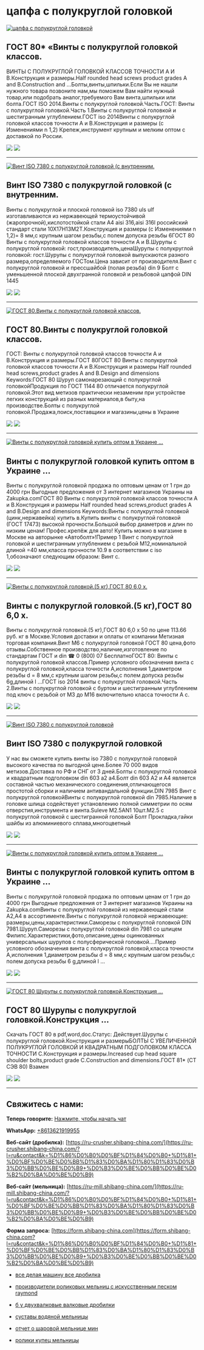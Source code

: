 # цапфа с полукруглой головкой

<a href="https://swt.shibang-china.com/?l=ru&img&k=%D1%86%D0%B0%D0%BF%D1%84%D0%B0+%D1%81+%D0%BF%D0%BE%D0%BB%D1%83%D0%BA%D1%80%D1%83%D0%B3%D0%BB%D0%BE%D0%B9+%D0%B3%D0%BE%D0%BB%D0%BE%D0%B2%D0%BA%D0%BE%D0%B9" target="_blank">![цапфа с полукруглой головкой](http://static.shibang-china.com/all-800x300/96.jpg)</a>

## ГОСТ 80* &#171;Винты с полукруглой головкой классов.
ВИНТЫ С ПОЛУКРУГЛОЙ ГОЛОВКОЙ КЛАССОВ ТОЧНОСТИ А И В.Конструкция и размеры.Half rounded head screws product grades A and B.Construction and …Болты,винты,шпильки.Если Вы не нашли нужного товара позвоните нам,мы поможем Вам найти нужный товар,или подобрать аналог,требуемого Вам винта,шпильки или болта.ГОСТ ISO 2014.Винты с полукруглой головкой.Часть.ГОСТ: Винты с полукруглой головкой.Часть 1.Винты с полукруглой головкой и шестигранным углублением.ГОСТ iso 2014Винты с полукруглой головкой классов точности А и В.Конструкция и размеры (с Изменениями n 1,2) Крепеж,инструмент крупным и мелким оптом с доставкой по России.


<a href="https://whatsapp.shibangsoft.com/WhatsApp.php" target="_blank" title="WhatsApp">![](http://static.shibang-china.com/icon/whatsapp.png)</a> <a href="https://swt.shibang-china.com/?l=ru&icon&k=%D1%86%D0%B0%D0%BF%D1%84%D0%B0+%D1%81+%D0%BF%D0%BE%D0%BB%D1%83%D0%BA%D1%80%D1%83%D0%B3%D0%BB%D0%BE%D0%B9+%D0%B3%D0%BE%D0%BB%D0%BE%D0%B2%D0%BA%D0%BE%D0%B9" target="_blank">![](http://static.shibang-china.com/icon/chat-ru.png)</a>

---

<a href="https://swt.shibang-china.com/?l=ru&img&k=%D1%86%D0%B0%D0%BF%D1%84%D0%B0+%D1%81+%D0%BF%D0%BE%D0%BB%D1%83%D0%BA%D1%80%D1%83%D0%B3%D0%BB%D0%BE%D0%B9+%D0%B3%D0%BE%D0%BB%D0%BE%D0%B2%D0%BA%D0%BE%D0%B9" target="_blank">![Винт ISO 7380 с полукруглой головкой (с внутренним.](http://static.shibang-china.com/all-800x300/268.jpg)</a>

## Винт ISO 7380 с полукруглой головкой (с внутренним.
Винты с полукруглой и плоской головкой iso 7380 uls ulf изготавливаются из нержавеющей термоустойчивой (жаропрочной),кислотостойкой стали А4 aisi 316,aisi 316l российский стандарт стали 10Х17Н13М2Т.Конструкция и размеры (с Изменениями n 1,2)= 8 мм,с крупным шагом резьбы,с полем допуска резьбы 6ГОСТ 80 Винты с полукруглой головкой классов точности А и В.Шурупы с полукруглой головкой: гост,производитель,ценаШурупы с полукруглой головкой: гост.Шурупы с полукруглой головкой выпускаются разного размера,определяемого ГОСТом.Цена зависит от производителя.Винт с полукруглой головкой и прессшайбой (полая резьба) din 9 Болт с уменьшенной плоской двухгранной головкой и резьбовой цапфой DIN 1445


<a href="https://whatsapp.shibangsoft.com/WhatsApp.php" target="_blank" title="WhatsApp">![](http://static.shibang-china.com/icon/whatsapp.png)</a> <a href="https://swt.shibang-china.com/?l=ru&icon&k=%D1%86%D0%B0%D0%BF%D1%84%D0%B0+%D1%81+%D0%BF%D0%BE%D0%BB%D1%83%D0%BA%D1%80%D1%83%D0%B3%D0%BB%D0%BE%D0%B9+%D0%B3%D0%BE%D0%BB%D0%BE%D0%B2%D0%BA%D0%BE%D0%B9" target="_blank">![](http://static.shibang-china.com/icon/chat-ru.png)</a>

---

<a href="https://swt.shibang-china.com/?l=ru&img&k=%D1%86%D0%B0%D0%BF%D1%84%D0%B0+%D1%81+%D0%BF%D0%BE%D0%BB%D1%83%D0%BA%D1%80%D1%83%D0%B3%D0%BB%D0%BE%D0%B9+%D0%B3%D0%BE%D0%BB%D0%BE%D0%B2%D0%BA%D0%BE%D0%B9" target="_blank">![ГОСТ 80.Винты с полукруглой головкой классов.](http://static.shibang-china.com/all-800x300/1398.jpg)</a>

## ГОСТ 80.Винты с полукруглой головкой классов.
ГОСТ: Винты с полукруглой головкой классов точности А и В.Конструкция и размеры.ГОСТ 80ГОСТ 80 Винты с полукруглой головкой классов точности А и В.Конструкция и размеры Half rounded head screws,product grades A and B.Design and dimensions Keywords:ГОСТ 80 Шуруп самонарезающий с полукруглой головкойПродукция по ГОСТ 1144 80 отличается полукруглой головкой.Этот вид метизов практически незаменим при устройстве легких конструкций из разных материалов,в быту,на производстве.Болты с полукруглой головкой.Продажа,поиск,поставщики и магазины,цены в Украине


<a href="https://whatsapp.shibangsoft.com/WhatsApp.php" target="_blank" title="WhatsApp">![](http://static.shibang-china.com/icon/whatsapp.png)</a> <a href="https://swt.shibang-china.com/?l=ru&icon&k=%D1%86%D0%B0%D0%BF%D1%84%D0%B0+%D1%81+%D0%BF%D0%BE%D0%BB%D1%83%D0%BA%D1%80%D1%83%D0%B3%D0%BB%D0%BE%D0%B9+%D0%B3%D0%BE%D0%BB%D0%BE%D0%B2%D0%BA%D0%BE%D0%B9" target="_blank">![](http://static.shibang-china.com/icon/chat-ru.png)</a>

---

<a href="https://swt.shibang-china.com/?l=ru&img&k=%D1%86%D0%B0%D0%BF%D1%84%D0%B0+%D1%81+%D0%BF%D0%BE%D0%BB%D1%83%D0%BA%D1%80%D1%83%D0%B3%D0%BB%D0%BE%D0%B9+%D0%B3%D0%BE%D0%BB%D0%BE%D0%B2%D0%BA%D0%BE%D0%B9" target="_blank">![Винты с полукруглой головкой купить оптом в Украине …](http://static.shibang-china.com/all-800x300/460.jpg)</a>

## Винты с полукруглой головкой купить оптом в Украине …
Винты с полукруглой головкой продажа по оптовым ценам от 1 грн до 4000 грн Выгодные предложения от 3 интернет магазинов Украины на Zakupka.comГОСТ 80 Винты с полукруглой головкой классов точности А и В.Конструкция и размеры Half rounded head screws,product grades A and B.Design and dimensions Keywords:Винты с полукруглой головкой (цинк,нержавейка) купить в.Купить винты с полукруглой головкой (ГОСТ 17473) высокой прочности.Большой выбор диаметров и длин по низким ценам! Профес.крепёж для авто! Купить можно в магазине в Москве на авторынке &#171;Автоболт&#187;!Пример 1 Винт с полукруглой головкой и шестигранным углублением с резьбой М12,номинальной длиной =40 мм,класса прочности 10.9 в соответствии с iso 1,обозначают следующим образом: Винт с.


<a href="https://whatsapp.shibangsoft.com/WhatsApp.php" target="_blank" title="WhatsApp">![](http://static.shibang-china.com/icon/whatsapp.png)</a> <a href="https://swt.shibang-china.com/?l=ru&icon&k=%D1%86%D0%B0%D0%BF%D1%84%D0%B0+%D1%81+%D0%BF%D0%BE%D0%BB%D1%83%D0%BA%D1%80%D1%83%D0%B3%D0%BB%D0%BE%D0%B9+%D0%B3%D0%BE%D0%BB%D0%BE%D0%B2%D0%BA%D0%BE%D0%B9" target="_blank">![](http://static.shibang-china.com/icon/chat-ru.png)</a>

---

<a href="https://swt.shibang-china.com/?l=ru&img&k=%D1%86%D0%B0%D0%BF%D1%84%D0%B0+%D1%81+%D0%BF%D0%BE%D0%BB%D1%83%D0%BA%D1%80%D1%83%D0%B3%D0%BB%D0%BE%D0%B9+%D0%B3%D0%BE%D0%BB%D0%BE%D0%B2%D0%BA%D0%BE%D0%B9" target="_blank">![Винты с полукруглой головкой.(5 кг),ГОСТ 80 6,0 x.](http://static.shibang-china.com/all-800x300/417.jpg)</a>

## Винты с полукруглой головкой.(5 кг),ГОСТ 80 6,0 x.
Винты с полукруглой головкой.(5 кг),ГОСТ 80 6,0 x 50 по цене 113.66 руб. кг в Москве.Условия доставки и оплаты от компании Метизная торговая компания.Винт М6 с полукруглой головкой ГОСТ 80 цена,фото отзывы.Собственное производство,наличие,изготовление по стандартам ГОСТ и din ☎ 0 (800) 07 БесплатноГОСТ 80: Винты с полукруглой головкой классов.Пример условного обозначения винта с полукруглой головкой,класса точности А,исполнения 1,диаметром резьбы d = 8 мм,с крупным шагом резьбы,с полем допуска резьбы 6g,длиной l …ГОСТ iso 2014 винты с полукруглой головкой.Часть 2.Винты с полукруглой головкой с буртом и шестигранным углублением под ключ с резьбой от М3 до М16 включительно класса точности А с.


<a href="https://whatsapp.shibangsoft.com/WhatsApp.php" target="_blank" title="WhatsApp">![](http://static.shibang-china.com/icon/whatsapp.png)</a> <a href="https://swt.shibang-china.com/?l=ru&icon&k=%D1%86%D0%B0%D0%BF%D1%84%D0%B0+%D1%81+%D0%BF%D0%BE%D0%BB%D1%83%D0%BA%D1%80%D1%83%D0%B3%D0%BB%D0%BE%D0%B9+%D0%B3%D0%BE%D0%BB%D0%BE%D0%B2%D0%BA%D0%BE%D0%B9" target="_blank">![](http://static.shibang-china.com/icon/chat-ru.png)</a>

---

<a href="https://swt.shibang-china.com/?l=ru&img&k=%D1%86%D0%B0%D0%BF%D1%84%D0%B0+%D1%81+%D0%BF%D0%BE%D0%BB%D1%83%D0%BA%D1%80%D1%83%D0%B3%D0%BB%D0%BE%D0%B9+%D0%B3%D0%BE%D0%BB%D0%BE%D0%B2%D0%BA%D0%BE%D0%B9" target="_blank">![Винт ISO 7380 с полукруглой головкой](http://static.shibang-china.com/all-800x300/296.jpg)</a>

## Винт ISO 7380 с полукруглой головкой
У нас вы сможете купить винты iso 7380 с полукруглой головкой высокого качества по выгодной цене.Более 70 000 видов метизов.Доставка по РФ и СНГ от 3 дней.Болты с полукруглой головкой и квадратным подголовком din 603 a2 a4.Болт din 603 А2 и А4 является составной частью механического соединения,отличающегося простотой сборки и наличием антивандальной функции.DIN 7985 Винт с полукруглой головкойВинты с полукруглой головкой din 7985.Наличие в головке шлица содействует установлению полной симметрии по осям отверстия,инструмента и винта.Suleve M2.5AN1 10шт.M2.5 с полукруглой головкой с шестигранной головкой Болт Прокладка,гайки шайбы из алюминиевого сплава,многоцветный


<a href="https://whatsapp.shibangsoft.com/WhatsApp.php" target="_blank" title="WhatsApp">![](http://static.shibang-china.com/icon/whatsapp.png)</a> <a href="https://swt.shibang-china.com/?l=ru&icon&k=%D1%86%D0%B0%D0%BF%D1%84%D0%B0+%D1%81+%D0%BF%D0%BE%D0%BB%D1%83%D0%BA%D1%80%D1%83%D0%B3%D0%BB%D0%BE%D0%B9+%D0%B3%D0%BE%D0%BB%D0%BE%D0%B2%D0%BA%D0%BE%D0%B9" target="_blank">![](http://static.shibang-china.com/icon/chat-ru.png)</a>

---

<a href="https://swt.shibang-china.com/?l=ru&img&k=%D1%86%D0%B0%D0%BF%D1%84%D0%B0+%D1%81+%D0%BF%D0%BE%D0%BB%D1%83%D0%BA%D1%80%D1%83%D0%B3%D0%BB%D0%BE%D0%B9+%D0%B3%D0%BE%D0%BB%D0%BE%D0%B2%D0%BA%D0%BE%D0%B9" target="_blank">![Винты с полукруглой головкой купить оптом в Украине …](http://static.shibang-china.com/all-800x300/653.jpg)</a>

## Винты с полукруглой головкой купить оптом в Украине …
Винты с полукруглой головкой продажа по оптовым ценам от 1 грн до 4000 грн Выгодные предложения от 3 интернет магазинов Украины на Zakupka.comВинты с полукруглой головкой из нержавеющей стали А2,А4 в ассортименте.Винты с полукруглой головкой нержавеющие: размеры,цены,характеристики.Саморезы с полукруглой головкой DIN 7981.Шуруп.Саморезы с полукруглой головкой din 7981 со шлицем Филипс.Характеристики,фото,описание,цены оцинкованных универсальных шурупов с полусферической головкой.…Пример условного обозначения винта с полукруглой головкой,класса точности А,исполнения 1,диаметром резьбы d = 8 мм,с крупным шагом резьбы,с полем допуска резьбы 6 g,длиной l …


<a href="https://whatsapp.shibangsoft.com/WhatsApp.php" target="_blank" title="WhatsApp">![](http://static.shibang-china.com/icon/whatsapp.png)</a> <a href="https://swt.shibang-china.com/?l=ru&icon&k=%D1%86%D0%B0%D0%BF%D1%84%D0%B0+%D1%81+%D0%BF%D0%BE%D0%BB%D1%83%D0%BA%D1%80%D1%83%D0%B3%D0%BB%D0%BE%D0%B9+%D0%B3%D0%BE%D0%BB%D0%BE%D0%B2%D0%BA%D0%BE%D0%B9" target="_blank">![](http://static.shibang-china.com/icon/chat-ru.png)</a>

---

<a href="https://swt.shibang-china.com/?l=ru&img&k=%D1%86%D0%B0%D0%BF%D1%84%D0%B0+%D1%81+%D0%BF%D0%BE%D0%BB%D1%83%D0%BA%D1%80%D1%83%D0%B3%D0%BB%D0%BE%D0%B9+%D0%B3%D0%BE%D0%BB%D0%BE%D0%B2%D0%BA%D0%BE%D0%B9" target="_blank">![ГОСТ 80 Шурупы с полукруглой головкой.Конструкция …](http://static.shibang-china.com/all-800x300/481.jpg)</a>

## ГОСТ 80 Шурупы с полукруглой головкой.Конструкция …
Скачать ГОСТ 80 в pdf,word,doc.Статус: Действует.Шурупы с полукруглой головкой.Конструкция и размерыБОЛТЫ С УВЕЛИЧЕННОЙ ПОЛУКРУГЛОЙ ГОЛОВКОЙ И КВАДРАТНЫМ ПОДГОЛОВКОМ КЛАССА ТОЧНОСТИ С.Конструкция и размеры.Increased cup head square shoulder bolts,product grade С.Construction and dimensions.ГОСТ 81* (CT СЭВ 80) Взамен

<a href="https://whatsapp.shibangsoft.com/WhatsApp.php" target="_blank" title="WhatsApp">![](http://static.shibang-china.com/icon/whatsapp.png)</a> <a href="https://swt.shibang-china.com/?l=ru&icon&k=%D1%86%D0%B0%D0%BF%D1%84%D0%B0+%D1%81+%D0%BF%D0%BE%D0%BB%D1%83%D0%BA%D1%80%D1%83%D0%B3%D0%BB%D0%BE%D0%B9+%D0%B3%D0%BE%D0%BB%D0%BE%D0%B2%D0%BA%D0%BE%D0%B9" target="_blank">![](http://static.shibang-china.com/icon/chat-ru.png)</a>

---
## Свяжитесь с нами:

**Теперь говорите:** [Нажмите, чтобы начать чат](https://swt.shibang-china.com?l=ru&contact&k=%D1%86%D0%B0%D0%BF%D1%84%D0%B0+%D1%81+%D0%BF%D0%BE%D0%BB%D1%83%D0%BA%D1%80%D1%83%D0%B3%D0%BB%D0%BE%D0%B9+%D0%B3%D0%BE%D0%BB%D0%BE%D0%B2%D0%BA%D0%BE%D0%B9)

**WhatsApp:**  [+8613621919955](https://whatsapp.shibangsoft.com/WhatsApp.php)

**Веб-сайт (дробилка):** [https://ru-crusher.shibang-china.com/](https://ru-crusher.shibang-china.com/?l=ru&contact&k=%D1%86%D0%B0%D0%BF%D1%84%D0%B0+%D1%81+%D0%BF%D0%BE%D0%BB%D1%83%D0%BA%D1%80%D1%83%D0%B3%D0%BB%D0%BE%D0%B9+%D0%B3%D0%BE%D0%BB%D0%BE%D0%B2%D0%BA%D0%BE%D0%B9)

**Веб-сайт (мельница):** [https://ru-mill.shibang-china.com/](https://ru-mill.shibang-china.com/?l=ru&contact&k=%D1%86%D0%B0%D0%BF%D1%84%D0%B0+%D1%81+%D0%BF%D0%BE%D0%BB%D1%83%D0%BA%D1%80%D1%83%D0%B3%D0%BB%D0%BE%D0%B9+%D0%B3%D0%BE%D0%BB%D0%BE%D0%B2%D0%BA%D0%BE%D0%B9)

**Форма запроса:** [https://form.shibang-china.com](https://form.shibang-china.com?l=ru&contact&k=%D1%86%D0%B0%D0%BF%D1%84%D0%B0+%D1%81+%D0%BF%D0%BE%D0%BB%D1%83%D0%BA%D1%80%D1%83%D0%B3%D0%BB%D0%BE%D0%B9+%D0%B3%D0%BE%D0%BB%D0%BE%D0%B2%D0%BA%D0%BE%D0%B9)

* [все делая машину все дробилка](../124/%D0%B2%D1%81%D0%B5%20%D0%B4%D0%B5%D0%BB%D0%B0%D1%8F%20%D0%BC%D0%B0%D1%88%D0%B8%D0%BD%D1%83%20%D0%B2%D1%81%D0%B5%20%D0%B4%D1%80%D0%BE%D0%B1%D0%B8%D0%BB%D0%BA%D0%B0.md)

* [производители роликовых мельниц с искусственным песком raymond](../124/%D0%BF%D1%80%D0%BE%D0%B8%D0%B7%D0%B2%D0%BE%D0%B4%D0%B8%D1%82%D0%B5%D0%BB%D0%B8%20%D1%80%D0%BE%D0%BB%D0%B8%D0%BA%D0%BE%D0%B2%D1%8B%D1%85%20%D0%BC%D0%B5%D0%BB%D1%8C%D0%BD%D0%B8%D1%86%20%D1%81%20%D0%B8%D1%81%D0%BA%D1%83%D1%81%D1%81%D1%82%D0%B2%D0%B5%D0%BD%D0%BD%D1%8B%D0%BC%20%D0%BF%D0%B5%D1%81%D0%BA%D0%BE%D0%BC%20raymond.md)

* [б  у двухвалковые валковые дробилки](../123/%D0%B1%20%20%D1%83%20%D0%B4%D0%B2%D1%83%D1%85%D0%B2%D0%B0%D0%BB%D0%BA%D0%BE%D0%B2%D1%8B%D0%B5%20%D0%B2%D0%B0%D0%BB%D0%BA%D0%BE%D0%B2%D1%8B%D0%B5%20%D0%B4%D1%80%D0%BE%D0%B1%D0%B8%D0%BB%D0%BA%D0%B8.md)

* [суставы водяной мельницы](../121/%D1%81%D1%83%D1%81%D1%82%D0%B0%D0%B2%D1%8B%20%D0%B2%D0%BE%D0%B4%D1%8F%D0%BD%D0%BE%D0%B9%20%D0%BC%D0%B5%D0%BB%D1%8C%D0%BD%D0%B8%D1%86%D1%8B.md)

* [отчет о шаровой мельнице мин](../122/%D0%BE%D1%82%D1%87%D0%B5%D1%82%20%D0%BE%20%D1%88%D0%B0%D1%80%D0%BE%D0%B2%D0%BE%D0%B9%20%D0%BC%D0%B5%D0%BB%D1%8C%D0%BD%D0%B8%D1%86%D0%B5%20%D0%BC%D0%B8%D0%BD.md)

* [ролики купец мельницы](../122/%D1%80%D0%BE%D0%BB%D0%B8%D0%BA%D0%B8%20%D0%BA%D1%83%D0%BF%D0%B5%D1%86%20%D0%BC%D0%B5%D0%BB%D1%8C%D0%BD%D0%B8%D1%86%D1%8B.md)